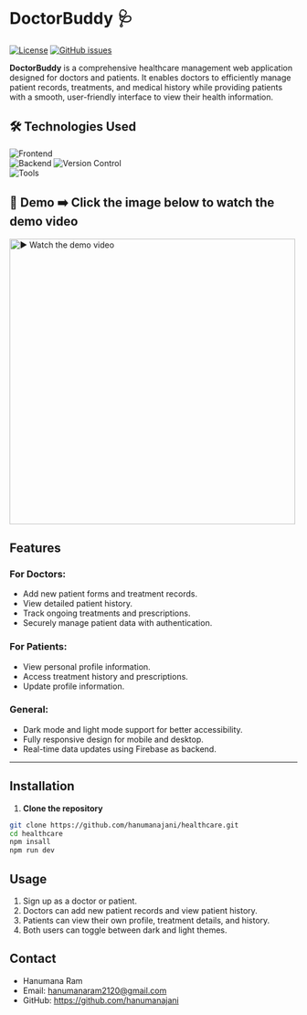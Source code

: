 # DoctorBuddy 🩺

[![License](https://img.shields.io/badge/License-MIT-blue.svg)](LICENSE)
[![GitHub issues](https://img.shields.io/github/issues/hanumanajani/healthcare)](https://github.com/hanumanajani/healthcare/issues)

**DoctorBuddy** is a comprehensive healthcare management web application designed for doctors and patients. It enables doctors to efficiently manage patient records, treatments, and medical history while providing patients with a smooth, user-friendly interface to view their health information.

## 🛠️ Technologies Used  

![Frontend](https://img.shields.io/badge/Frontend-React.js_|_TailwindCSS_|_DaisyUI-blue?logo=react&logoColor=white)  
![Backend](https://img.shields.io/badge/Backend-Firebase_(Realtime_DB_+_Auth)-orange?logo=firebase&logoColor=white)  
![Version Control](https://img.shields.io/badge/Version_Control-Git_|_GitHub-red?logo=git&logoColor=white)  
![Tools](https://img.shields.io/badge/Tools-VSCode_|_GitBash-green?logo=visualstudiocode&logoColor=white)  
 
## 📸 Demo  ➡️ **Click the image below to watch the demo video**

<a href="https://drive.google.com/file/d/1Hzad7xqftcGghEKFpWlphsb_kpuH05hP/view?usp=sharing" target="_blank">
  <img src="https://drive.google.com/uc?export=view&id=1yu1a7tyAz8uEXS2OfxriqxUkX-5tA4OR" 
       alt="▶️ Watch the demo video" width="500"/>
</a>




## Features

### For Doctors:
- Add new patient forms and treatment records.  
- View detailed patient history.  
- Track ongoing treatments and prescriptions.  
- Securely manage patient data with authentication.  

### For Patients:
- View personal profile information.  
- Access treatment history and prescriptions.  
- Update profile information.  

### General:
- Dark mode and light mode support for better accessibility.  
- Fully responsive design for mobile and desktop.  
- Real-time data updates using Firebase as backend.  

---


## Installation

1. **Clone the repository**
```bash
git clone https://github.com/hanumanajani/healthcare.git
cd healthcare
npm insall
npm run dev
```
## Usage
1. Sign up as a doctor or patient.
2. Doctors can add new patient records and view patient history.
3. Patients can view their own profile, treatment details, and history.
4. Both users can toggle between dark and light themes.

## Contact

- Hanumana Ram
- Email: hanumanaram2120@gmail.com
- GitHub: https://github.com/hanumanajani
